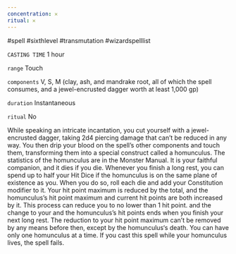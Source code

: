 ```yaml
---
concentration: 𐄂
ritual: 𐄂
---
```

#spell #sixthlevel #transmutation #wizardspelllist

`CASTING TIME`
1 hour

`range`
Touch

`components`
V, S, M (clay, ash, and mandrake root, all of which the spell consumes, and a jewel-encrusted dagger worth at least 1,000 gp)

`duration`
Instantaneous

`ritual`
No

While speaking an intricate incantation, you cut yourself with a jewel-encrusted dagger, taking 2d4 piercing damage that can’t be reduced in any way. You then drip your blood on the spell’s other components and touch them, transforming them into a special construct called a homunculus. The statistics of the homunculus are in the Monster Manual. It is your faithful companion, and it dies if you die. Whenever you finish a long rest, you can spend up to half your Hit Dice if the homunculus is on the same plane of existence as you. When you do so, roll each die and add your Constitution modifier to it. Your hit point maximum is reduced by the total, and the homunculus’s hit point maximum and current hit points are both increased by it. This process can reduce you to no lower than 1 hit point. and the change to your and the homunculus’s hit points ends when you finish your next long rest. The reduction to your hit point maximum can’t be removed by any means before then, except by the homunculus‘s death. You can have only one homunculus at a time. If you cast this spell while your homunculus lives, the spell fails.